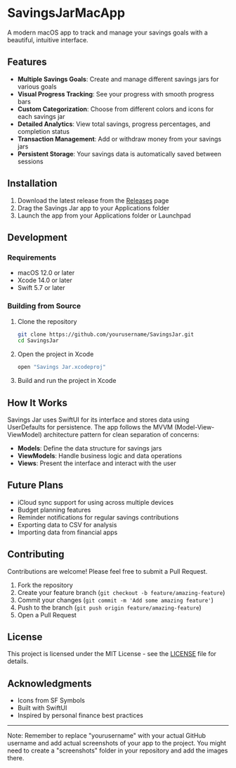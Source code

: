 # SavingsJarMacApp

A modern macOS app to track and manage your savings goals with a beautiful, intuitive interface.

## Features

- **Multiple Savings Goals**: Create and manage different savings jars for various goals
- **Visual Progress Tracking**: See your progress with smooth progress bars
- **Custom Categorization**: Choose from different colors and icons for each savings jar
- **Detailed Analytics**: View total savings, progress percentages, and completion status
- **Transaction Management**: Add or withdraw money from your savings jars
- **Persistent Storage**: Your savings data is automatically saved between sessions

## Installation

1. Download the latest release from the [Releases](https://github.com/yourusername/SavingsJar/releases) page
2. Drag the Savings Jar app to your Applications folder
3. Launch the app from your Applications folder or Launchpad

## Development

### Requirements

- macOS 12.0 or later
- Xcode 14.0 or later
- Swift 5.7 or later

### Building from Source

1. Clone the repository
   ```bash
   git clone https://github.com/yourusername/SavingsJar.git
   cd SavingsJar
   ```

2. Open the project in Xcode
   ```bash
   open "Savings Jar.xcodeproj"
   ```

3. Build and run the project in Xcode

## How It Works

Savings Jar uses SwiftUI for its interface and stores data using UserDefaults for persistence. The app follows the MVVM (Model-View-ViewModel) architecture pattern for clean separation of concerns:

- **Models**: Define the data structure for savings jars
- **ViewModels**: Handle business logic and data operations
- **Views**: Present the interface and interact with the user

## Future Plans

- iCloud sync support for using across multiple devices
- Budget planning features
- Reminder notifications for regular savings contributions
- Exporting data to CSV for analysis
- Importing data from financial apps

## Contributing

Contributions are welcome! Please feel free to submit a Pull Request.

1. Fork the repository
2. Create your feature branch (`git checkout -b feature/amazing-feature`)
3. Commit your changes (`git commit -m 'Add some amazing feature'`)
4. Push to the branch (`git push origin feature/amazing-feature`)
5. Open a Pull Request

## License

This project is licensed under the MIT License - see the [LICENSE](LICENSE) file for details.

## Acknowledgments

- Icons from SF Symbols
- Built with SwiftUI
- Inspired by personal finance best practices

---

Note: Remember to replace "yourusername" with your actual GitHub username and add actual screenshots of your app to the project. You might need to create a "screenshots" folder in your repository and add the images there.

